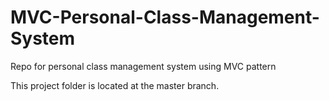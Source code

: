 # MVC-Personal-Class-Management-System
Repo for personal class management system using MVC pattern

This project folder is located at the master branch.
